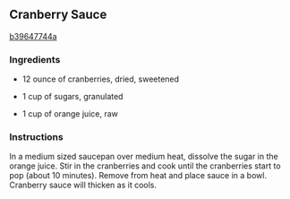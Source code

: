 ## Cranberry Sauce

[b39647744a](http://allrecipes.com/recipe/cranberry-sauce/)

### Ingredients

 - 12 ounce of cranberries, dried, sweetened

 - 1 cup of sugars, granulated

 - 1 cup of orange juice, raw

### Instructions

In a medium sized saucepan over medium heat, dissolve the sugar in the orange juice. Stir in the cranberries and cook until the cranberries start to pop (about 10 minutes). Remove from heat and place sauce in a bowl. Cranberry sauce will thicken as it cools.